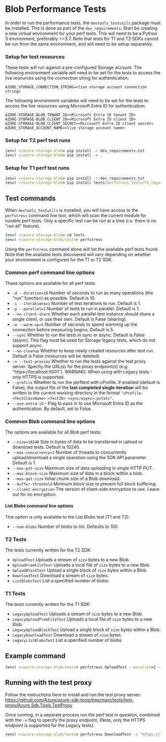 # Blob Performance Tests

In order to run the performance tests, the `devtools_testutils` package must be installed. This is done as part of the `dev_requirements`.
Start be creating a new virtual environment for your perf tests. This will need to be a Python 3 environment, preferably >=3.7.
Note that tests for T1 and T2 SDKs cannot be run from the same environment, and will need to be setup separately.

### Setup for test resources

These tests will run against a pre-configured Storage account. The following environment variable will need to be set for the tests to access the live resources using the connection string for authentication:
```
AZURE_STORAGE_CONNECTION_STRING=<live storage account connection string>
```

The following environment variables will need to be set for the tests to access the live resources using Microsoft Entra ID for authentication:
```
AZURE-STORAGE-BLOB_TENANT_ID=<Microsoft Entra ID tenant ID>
AZURE-STORAGE-BLOB_CLIENT_ID=<Microsoft Entra ID client ID>
AZURE-STORAGE-BLOB_CLIENT_SECRET=<Microsoft Entra ID client secret>
AZURE_STORAGE_ACCOUNT_NAME=<live storage account name>
```


### Setup for T2 perf test runs

```cmd
(env) ~/azure-storage-blob> pip install -r dev_requirements.txt
(env) ~/azure-storage-blob> pip install -e .
```

### Setup for T1 perf test runs

```cmd
(env) ~/azure-storage-blob> pip install -r dev_requirements.txt
(env) ~/azure-storage-blob> pip install tests/perfstress_tests/T1_legacy_tests/t1_test_requirements.txt
```

## Test commands

When `devtools_testutils` is installed, you will have access to the `perfstress` command line tool, which will scan the current module for runable perf tests. Only a specific test can be run at a time (i.e. there is no "run all" feature).

```cmd
(env) ~/azure-storage-blob> cd tests
(env) ~/azure-storage-blob/tests> perfstress
```
Using the `perfstress` command alone will list the available perf tests found. Note that the available tests discovered will vary depending on whether your environment is configured for the T1 or T2 SDK.

### Common perf command line options
These options are available for all perf tests:
- `-d --duration=10` Number of seconds to run as many operations (the "run" function) as possible. Default is 10.
- `-i --iterations=1` Number of test iterations to run. Default is 1.
- `-p --parallel=1` Number of tests to run in parallel. Default is 1.
- `--no-client-share` Whether each parallel test instance should share a single client, or use their own. Default is False (sharing).
- `-w --warm-up=5` Number of seconds to spend warming up the connection before measuring begins. Default is 5.
- `--sync` Whether to run the tests in sync or async. Default is False (async). This flag must be used for Storage legacy tests, which do not support async.
- `--no-cleanup` Whether to keep newly created resources after test run. Default is False (resources will be deleted).
- `-x --test-proxies` Whether to run the tests against the test proxy server. Specfiy the URL(s) for the proxy endpoint(s) (e.g. "https://localhost:5001"). WARNING: When using with Legacy tests - only HTTPS is supported.
- `--profile` Whether to run the perftest with cProfile. If enabled (default is False), the output file of the **last completed single iteration** will be written to the current working directory in the format `"cProfile-<TestClassName>-<TestID>-<sync/async>.pstats"`.
- `--use-entra-id` - Flag to pass in to use Microsoft Entra ID as the authentication. By default, set to False.

### Common Blob command line options
The options are available for all Blob perf tests:
- `--size=10240` Size in bytes of data to be transferred in upload or download tests. Default is 10240.
- `--max-concurrency=1` Number of threads to concurrently upload/download a single operation using the SDK API parameter. Default is 1.
- `--max-put-size` Maximum size of data uploading in single HTTP PUT.
- `--max-block-size` Maximum size of data in a block within a blob.
- `--max-get-size` Initial chunk size of a Blob download.
- `--buffer-threshold` Minimum block size to prevent full block buffering.
- `--client-encryption` The version of client-side encryption to use. Leave out for no encryption.

#### List Blobs command line options
This option is only available to the List Blobs test (T1 and T2).
- `--num-blobs` Number of blobs to list. Defaults to 100.

### T2 Tests
The tests currently written for the T2 SDK:
- `UploadTest` Uploads a stream of `size` bytes to a new Blob.
- `UploadFromFileTest` Uploads a local file of `size` bytes to a new Blob.
- `UploadBlockTest` Upload a single block of `size` bytes within a Blob.
- `DownloadTest` Download a stream of `size` bytes. 
- `ListBlobsTest` List a specified number of blobs.

### T1 Tests
The tests currently written for the T1 SDK:
- `LegacyUploadTest` Uploads a stream of `size` bytes to a new Blob.
- `LegacyUploadFromFileTest` Uploads a local file of `size` bytes to a new Blob.
- `LegacyUploadBlockTest` Upload a single block of `size` bytes within a Blob.
- `LegacyDownloadTest` Download a stream of `size` bytes. 
- `LegacyListBlobsTest` List a specified number of blobs.

## Example command
```cmd
(env) ~/azure-storage-blob/tests> perfstress UploadTest --parallel=2 --size=10240
```

## Running with the test proxy
Follow the instructions here to install and run the test proxy server:
https://github.com/Azure/azure-sdk-tools/tree/main/tools/test-proxy/Azure.Sdk.Tools.TestProxy

Once running, in a separate process run the perf test in question, combined with the `-x` flag to specify the proxy endpoint. (Note, only the HTTPS endpoint is supported for the Legacy tests).
```cmd
(env) ~/azure-storage-blob/tests> perfstress DownloadTest -x "https://localhost:5001"
```
